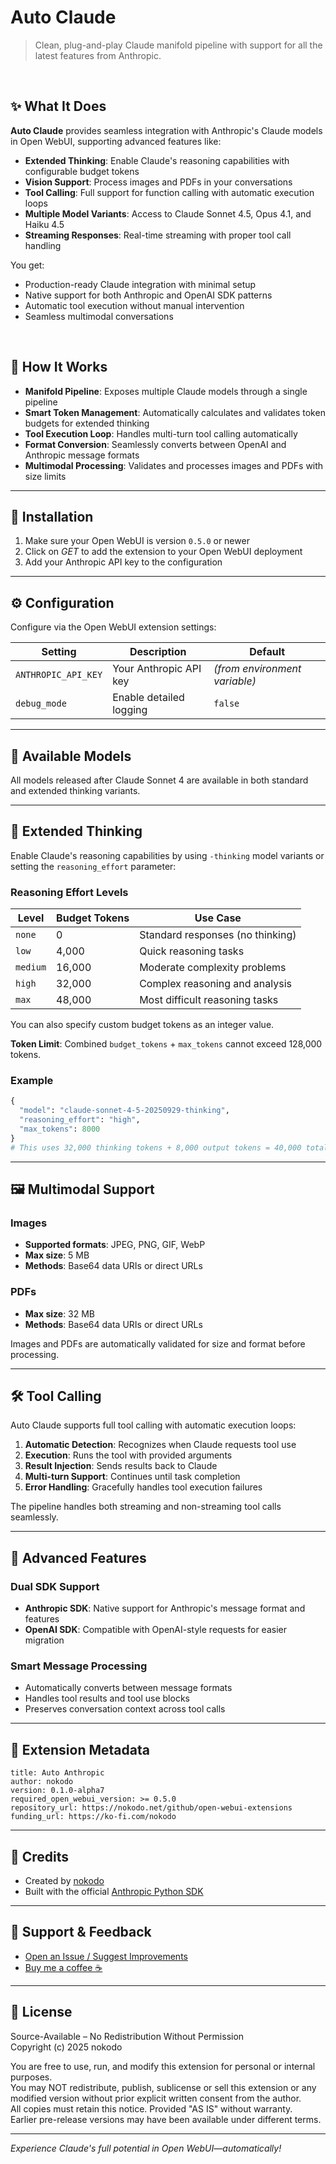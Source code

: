 # Auto Claude

> Clean, plug-and-play Claude manifold pipeline with support for all the latest features from Anthropic.

<br>

## ✨ What It Does

**Auto Claude** provides seamless integration with Anthropic's Claude models in Open WebUI, supporting advanced features like:

- **Extended Thinking**: Enable Claude's reasoning capabilities with configurable budget tokens
- **Vision Support**: Process images and PDFs in your conversations
- **Tool Calling**: Full support for function calling with automatic execution loops
- **Multiple Model Variants**: Access to Claude Sonnet 4.5, Opus 4.1, and Haiku 4.5
- **Streaming Responses**: Real-time streaming with proper tool call handling

You get:

- Production-ready Claude integration with minimal setup
- Native support for both Anthropic and OpenAI SDK patterns
- Automatic tool execution without manual intervention
- Seamless multimodal conversations

<br>

## 💾 How It Works

- **Manifold Pipeline**: Exposes multiple Claude models through a single pipeline
- **Smart Token Management**: Automatically calculates and validates token budgets for extended thinking
- **Tool Execution Loop**: Handles multi-turn tool calling automatically
- **Format Conversion**: Seamlessly converts between OpenAI and Anthropic message formats
- **Multimodal Processing**: Validates and processes images and PDFs with size limits

---

## 🚀 Installation

1. Make sure your Open WebUI is version `0.5.0` or newer
2. Click on _GET_ to add the extension to your Open WebUI deployment
3. Add your Anthropic API key to the configuration

---

## ⚙️ Configuration

Configure via the Open WebUI extension settings:

| Setting             | Description             | Default                       |
| ------------------- | ----------------------- | ----------------------------- |
| `ANTHROPIC_API_KEY` | Your Anthropic API key  | _(from environment variable)_ |
| `debug_mode`        | Enable detailed logging | `false`                       |

---

## 🤖 Available Models

All models released after Claude Sonnet 4 are available in both standard and extended thinking variants.

---

## 🧠 Extended Thinking

Enable Claude's reasoning capabilities by using `-thinking` model variants or setting the `reasoning_effort` parameter:

### Reasoning Effort Levels

| Level    | Budget Tokens | Use Case                         |
| -------- | ------------- | -------------------------------- |
| `none`   | 0             | Standard responses (no thinking) |
| `low`    | 4,000         | Quick reasoning tasks            |
| `medium` | 16,000        | Moderate complexity problems     |
| `high`   | 32,000        | Complex reasoning and analysis   |
| `max`    | 48,000        | Most difficult reasoning tasks   |

You can also specify custom budget tokens as an integer value.

**Token Limit**: Combined `budget_tokens` + `max_tokens` cannot exceed 128,000 tokens.

### Example

```python
{
  "model": "claude-sonnet-4-5-20250929-thinking",
  "reasoning_effort": "high",
  "max_tokens": 8000
}
# This uses 32,000 thinking tokens + 8,000 output tokens = 40,000 total
```

---

## 🖼️ Multimodal Support

### Images

- **Supported formats**: JPEG, PNG, GIF, WebP
- **Max size**: 5 MB
- **Methods**: Base64 data URIs or direct URLs

### PDFs

- **Max size**: 32 MB
- **Methods**: Base64 data URIs or direct URLs

Images and PDFs are automatically validated for size and format before processing.

---

## 🛠️ Tool Calling

Auto Claude supports full tool calling with automatic execution loops:

1. **Automatic Detection**: Recognizes when Claude requests tool use
2. **Execution**: Runs the tool with provided arguments
3. **Result Injection**: Sends results back to Claude
4. **Multi-turn Support**: Continues until task completion
5. **Error Handling**: Gracefully handles tool execution failures

The pipeline handles both streaming and non-streaming tool calls seamlessly.

---

## 🔧 Advanced Features

### Dual SDK Support

- **Anthropic SDK**: Native support for Anthropic's message format and features
- **OpenAI SDK**: Compatible with OpenAI-style requests for easier migration

### Smart Message Processing

- Automatically converts between message formats
- Handles tool results and tool use blocks
- Preserves conversation context across tool calls

---

## 🧰 Extension Metadata

```
title: Auto Anthropic
author: nokodo
version: 0.1.0-alpha7
required_open_webui_version: >= 0.5.0
repository_url: https://nokodo.net/github/open-webui-extensions
funding_url: https://ko-fi.com/nokodo
```

---

## 🙌 Credits

- Created by [nokodo](https://nokodo.net)
- Built with the official [Anthropic Python SDK](https://github.com/anthropics/anthropic-sdk-python)

---

## 💖 Support & Feedback

- [Open an Issue / Suggest Improvements](https://nokodo.net/github/open-webui-extensions)
- [Buy me a coffee ☕](https://ko-fi.com/nokodo)

---

## 📜 License

Source-Available – No Redistribution Without Permission  
Copyright (c) 2025 nokodo

You are free to use, run, and modify this extension for personal or internal purposes.  
You may NOT redistribute, publish, sublicense or sell this extension or any modified version without prior explicit written consent from the author.  
All copies must retain this notice. Provided "AS IS" without warranty.  
Earlier pre-release versions may have been available under different terms.

---

_Experience Claude's full potential in Open WebUI—automatically!_
